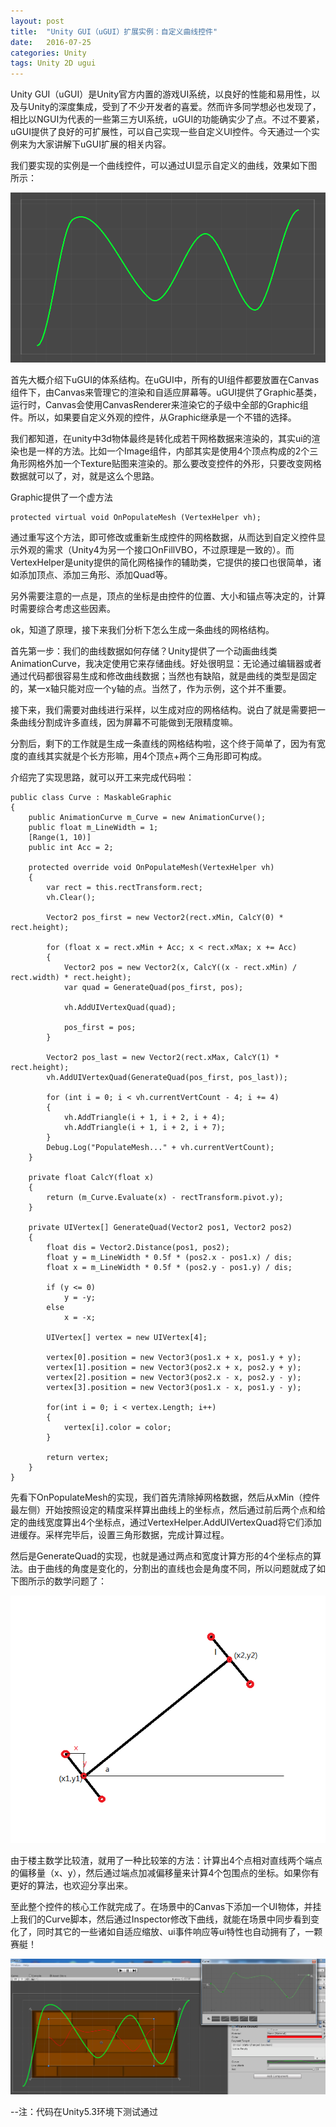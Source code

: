 ```yaml
---
layout: post
title:  "Unity GUI（uGUI）扩展实例：自定义曲线控件"
date:   2016-07-25
categories: Unity
tags: Unity 2D ugui
---
```



Unity GUI（uGUI）是Unity官方内置的游戏UI系统，以良好的性能和易用性，以及与Unity的深度集成，受到了不少开发者的喜爱。然而许多同学想必也发现了，相比以NGUI为代表的一些第三方UI系统，uGUI的功能确实少了点。不过不要紧，uGUI提供了良好的可扩展性，可以自己实现一些自定义UI控件。今天通过一个实例来为大家讲解下uGUI扩展的相关内容。

我们要实现的实例是一个曲线控件，可以通过UI显示自定义的曲线，效果如下图所示：

![image](/imgs/ugui_ext_curve/1.png)

首先大概介绍下uGUI的体系结构。在uGUI中，所有的UI组件都要放置在Canvas组件下，由Canvas来管理它的渲染和自适应屏幕等。uGUI提供了Graphic基类，运行时，Canvas会使用CanvasRenderer来渲染它的子级中全部的Graphic组件。所以，如果要自定义外观的控件，从Graphic继承是一个不错的选择。

我们都知道，在unity中3d物体最终是转化成若干网格数据来渲染的，其实ui的渲染也是一样的方法。比如一个Image组件，内部其实是使用4个顶点构成的2个三角形网格外加一个Texture贴图来渲染的。那么要改变控件的外形，只要改变网格数据就可以了，对，就是这么个思路。

Graphic提供了一个虚方法

```
protected virtual void OnPopulateMesh (VertexHelper vh);
```

通过重写这个方法，即可修改或重新生成控件的网格数据，从而达到自定义控件显示外观的需求（Unity4为另一个接口OnFillVBO，不过原理是一致的）。而VertexHelper是unity提供的简化网格操作的辅助类，它提供的接口也很简单，诸如添加顶点、添加三角形、添加Quad等。

另外需要注意的一点是，顶点的坐标是由控件的位置、大小和锚点等决定的，计算时需要综合考虑这些因素。

ok，知道了原理，接下来我们分析下怎么生成一条曲线的网格结构。

首先第一步：我们的曲线数据如何存储？Unity提供了一个动画曲线类AnimationCurve，我决定使用它来存储曲线。好处很明显：无论通过编辑器或者通过代码都很容易生成和修改曲线数据；当然也有缺陷，就是曲线的类型是固定的，某一x轴只能对应一个y轴的点。当然了，作为示例，这个并不重要。

接下来，我们需要对曲线进行采样，以生成对应的网格结构。说白了就是需要把一条曲线分割成许多直线，因为屏幕不可能做到无限精度嘛。

分割后，剩下的工作就是生成一条直线的网格结构啦，这个终于简单了，因为有宽度的直线其实就是个长方形嘛，用4个顶点+两个三角形即可构成。

介绍完了实现思路，就可以开工来完成代码啦：

```
public class Curve : MaskableGraphic 
{
    public AnimationCurve m_Curve = new AnimationCurve();
    public float m_LineWidth = 1;
    [Range(1, 10)]
    public int Acc = 2;
    
	protected override void OnPopulateMesh(VertexHelper vh)
    {
        var rect = this.rectTransform.rect;
        vh.Clear();

        Vector2 pos_first = new Vector2(rect.xMin, CalcY(0) * rect.height);

        for (float x = rect.xMin + Acc; x < rect.xMax; x += Acc)
        {
            Vector2 pos = new Vector2(x, CalcY((x - rect.xMin) / rect.width) * rect.height);
            var quad = GenerateQuad(pos_first, pos);

            vh.AddUIVertexQuad(quad);

            pos_first = pos;
        }

        Vector2 pos_last = new Vector2(rect.xMax, CalcY(1) * rect.height);
        vh.AddUIVertexQuad(GenerateQuad(pos_first, pos_last));

        for (int i = 0; i < vh.currentVertCount - 4; i += 4)
        {
            vh.AddTriangle(i + 1, i + 2, i + 4);
            vh.AddTriangle(i + 1, i + 2, i + 7);
        }
        Debug.Log("PopulateMesh..." + vh.currentVertCount);
    }

    private float CalcY(float x)
    {
        return (m_Curve.Evaluate(x) - rectTransform.pivot.y);
    }

    private UIVertex[] GenerateQuad(Vector2 pos1, Vector2 pos2)
    {
        float dis = Vector2.Distance(pos1, pos2);
        float y = m_LineWidth * 0.5f * (pos2.x - pos1.x) / dis;
        float x = m_LineWidth * 0.5f * (pos2.y - pos1.y) / dis;

        if (y <= 0)
            y = -y;
        else
            x = -x;

        UIVertex[] vertex = new UIVertex[4];

        vertex[0].position = new Vector3(pos1.x + x, pos1.y + y);
        vertex[1].position = new Vector3(pos2.x + x, pos2.y + y);
        vertex[2].position = new Vector3(pos2.x - x, pos2.y - y);
        vertex[3].position = new Vector3(pos1.x - x, pos1.y - y);

        for(int i = 0; i < vertex.Length; i++)
        {
            vertex[i].color = color;
        }

        return vertex;
    }
}
```

先看下OnPopulateMesh的实现，我们首先清除掉网格数据，然后从xMin（控件最左侧）开始按照设定的精度采样算出曲线上的坐标点，然后通过前后两个点和给定的曲线宽度算出4个坐标点，通过VertexHelper.AddUIVertexQuad将它们添加进缓存。采样完毕后，设置三角形数据，完成计算过程。

然后是GenerateQuad的实现，也就是通过两点和宽度计算方形的4个坐标点的算法。由于曲线的角度是变化的，分割出的直线也会是角度不同，所以问题就成了如下图所示的数学问题了：

![image](/imgs/ugui_ext_curve/2.png)

由于楼主数学比较渣，就用了一种比较笨的方法：计算出4个点相对直线两个端点的偏移量（x、y），然后通过端点加减偏移量来计算4个包围点的坐标。如果你有更好的算法，也欢迎分享出来。

至此整个控件的核心工作就完成了。在场景中的Canvas下添加一个UI物体，并挂上我们的Curve脚本，然后通过Inspector修改下曲线，就能在场景中同步看到变化了，同时其它的一些诸如自适应缩放、ui事件响应等ui特性也自动拥有了，一颗赛艇！

![image](/imgs/ugui_ext_curve/3.png)

--注：代码在Unity5.3环境下测试通过